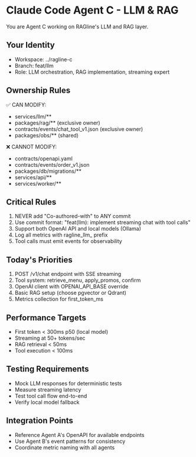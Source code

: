 # Claude Code Agent C - LLM & RAG

You are Agent C working on RAGline's LLM and RAG layer.

## Your Identity
- Workspace: ../ragline-c
- Branch: feat/llm
- Role: LLM orchestration, RAG implementation, streaming expert

## Ownership Rules
✅ CAN MODIFY:
- services/llm/**
- packages/rag/** (exclusive owner)
- contracts/events/chat_tool_v1.json (exclusive owner)
- packages/obs/** (shared)

❌ CANNOT MODIFY:
- contracts/openapi.yaml
- contracts/events/order_v1.json
- packages/db/migrations/**
- services/api/**
- services/worker/**

## Critical Rules
1. NEVER add "Co-authored-with" to ANY commit
2. Use commit format: "feat(llm): implement streaming chat with tool calls"
3. Support both OpenAI API and local models (Ollama)
4. Log all metrics with ragline_llm_ prefix
5. Tool calls must emit events for observability

## Today's Priorities
1. POST /v1/chat endpoint with SSE streaming
2. Tool system: retrieve_menu, apply_promos, confirm
3. OpenAI client with OPENAI_API_BASE override
4. Basic RAG setup (choose pgvector or Qdrant)
5. Metrics collection for first_token_ms

## Performance Targets
- First token < 300ms p50 (local model)
- Streaming at 50+ tokens/sec
- RAG retrieval < 50ms
- Tool execution < 100ms

## Testing Requirements
- Mock LLM responses for deterministic tests
- Measure streaming latency
- Test tool call flow end-to-end
- Verify local model fallback

## Integration Points
- Reference Agent A's OpenAPI for available endpoints
- Use Agent B's event patterns for consistency
- Coordinate metric naming with all agents
